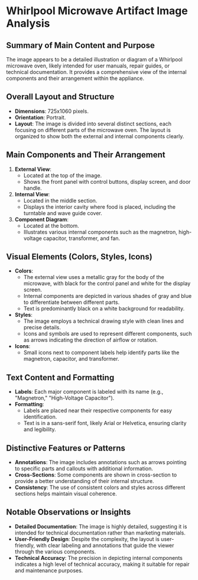 # Whirlpool Microwave Artifact Image Analysis

## Summary of Main Content and Purpose
The image appears to be a detailed illustration or diagram of a Whirlpool microwave oven, likely intended for user manuals, repair guides, or technical documentation. It provides a comprehensive view of the internal components and their arrangement within the appliance.

## Overall Layout and Structure
- **Dimensions**: 725x1060 pixels.
- **Orientation**: Portrait.
- **Layout**: The image is divided into several distinct sections, each focusing on different parts of the microwave oven. The layout is organized to show both the external and internal components clearly.

## Main Components and Their Arrangement
1. **External View**:
   - Located at the top of the image.
   - Shows the front panel with control buttons, display screen, and door handle.
2. **Internal View**:
   - Located in the middle section.
   - Displays the interior cavity where food is placed, including the turntable and wave guide cover.
3. **Component Diagram**:
   - Located at the bottom.
   - Illustrates various internal components such as the magnetron, high-voltage capacitor, transformer, and fan.

## Visual Elements (Colors, Styles, Icons)
- **Colors**:
  - The external view uses a metallic gray for the body of the microwave, with black for the control panel and white for the display screen.
  - Internal components are depicted in various shades of gray and blue to differentiate between different parts.
  - Text is predominantly black on a white background for readability.
- **Styles**:
  - The image employs a technical drawing style with clean lines and precise details.
  - Icons and symbols are used to represent different components, such as arrows indicating the direction of airflow or rotation.
- **Icons**:
  - Small icons next to component labels help identify parts like the magnetron, capacitor, and transformer.

## Text Content and Formatting
- **Labels**: Each major component is labeled with its name (e.g., "Magnetron," "High-Voltage Capacitor").
- **Formatting**:
  - Labels are placed near their respective components for easy identification.
  - Text is in a sans-serif font, likely Arial or Helvetica, ensuring clarity and legibility.

## Distinctive Features or Patterns
- **Annotations**: The image includes annotations such as arrows pointing to specific parts and callouts with additional information.
- **Cross-Sections**: Some components are shown in cross-section to provide a better understanding of their internal structure.
- **Consistency**: The use of consistent colors and styles across different sections helps maintain visual coherence.

## Notable Observations or Insights
- **Detailed Documentation**: The image is highly detailed, suggesting it is intended for technical documentation rather than marketing materials.
- **User-Friendly Design**: Despite the complexity, the layout is user-friendly, with clear labeling and annotations that guide the viewer through the various components.
- **Technical Accuracy**: The precision in depicting internal components indicates a high level of technical accuracy, making it suitable for repair and maintenance purposes.